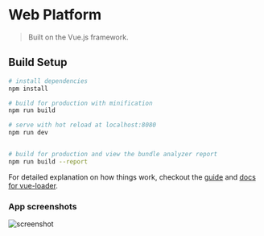 # Web Platform

> Built on the Vue.js framework.

## Build Setup

```bash
# install dependencies
npm install

# build for production with minification
npm run build

# serve with hot reload at localhost:8080
npm run dev


# build for production and view the bundle analyzer report
npm run build --report
```

For detailed explanation on how things work, checkout the [guide](http://vuejs-templates.github.io/webpack/) and [docs for vue-loader](http://vuejs.github.io/vue-loader).

### App screenshots

![screenshot](./public/screenshot.png)
